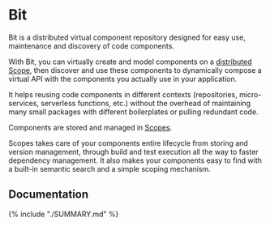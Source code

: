 
# Bit

Bit is a distributed virtual component repository designed for easy use, maintenance and discovery of code components.

With Bit, you can virtually create and model components on a [distributed Scope](https://teambit.github.io/bit/bit-scope.html), then discover and use these components to dynamically compose a virtual API with the components you actually use in your application.  

It helps reusing code components in different contexts (repositories, micro-services, serverless functions, etc.) without the overhead of maintaining many small packages with different boilerplates or pulling redundant code.  

Components are stored and managed in [Scopes](Glossary#scopes).

Scopes takes care of your components entire lifecycle from storing and version management, through build and test execution all the way to faster dependency management. It also makes your components easy to find with a built-in semantic search and a simple scoping mechanism.

## Documentation

{% include "./SUMMARY.md" %}
